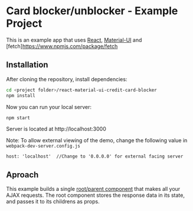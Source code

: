 # Card blocker/unblocker - Example Project

This is an example app that uses [React](http://facebook.github.io/react/), [Material-UI](http://callemall.github.io/material-ui/) and [fetch]https://www.npmjs.com/package/fetch

## Installation

After cloning the repository, install dependencies:
```sh
cd <project folder>/react-material-ui-credit-card-blocker
npm install
```

Now you can run your local server:
```sh
npm start
```
Server is located at http://localhost:3000

Note: To allow external viewing of the demo, change the following value in `webpack-dev-server.config.js`

```
host: 'localhost'  //Change to '0.0.0.0' for external facing server
```
## Aproach

 This example builds a single [root/parent component](http://andrewhfarmer.com/react-ajax-best-practices/) that makes all your AJAX requests. The root component stores the response data in its state, and passes it to its childrens as props.
